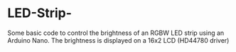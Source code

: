 # LED-Strip-
Some basic code to control the brightness of an RGBW LED strip using an Arduino Nano. The brightness is displayed on a 16x2 LCD (HD44780 driver)
